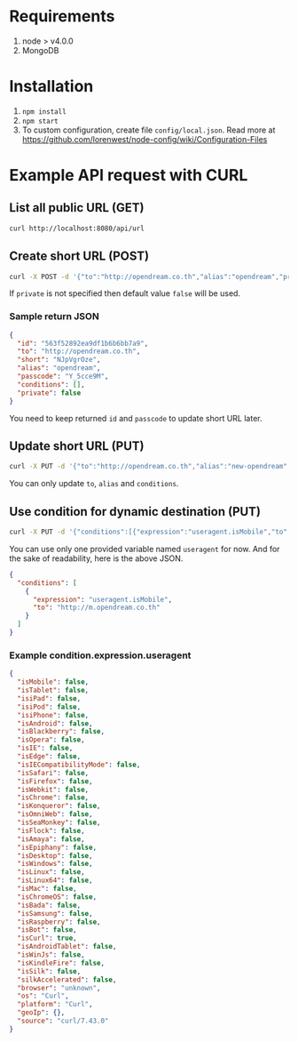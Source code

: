 # Requirements
1. node > v4.0.0
2. MongoDB

# Installation
1. `npm install`
2. `npm start`
3. To custom configuration, create file `config/local.json`. Read more at https://github.com/lorenwest/node-config/wiki/Configuration-Files

# Example API request with CURL

## List all public URL (GET)
```bash
curl http://localhost:8080/api/url
```

## Create short URL (POST)
```bash
curl -X POST -d '{"to":"http://opendream.co.th","alias":"opendream","private":false}' http://localhost:8080/api/url --header "Content-Type: application/json"
```
If `private` is not specified then default value `false` will be used.

### Sample return JSON
```json
{
  "id": "563f52892ea9df1b6b6bb7a9",
  "to": "http://opendream.co.th",
  "short": "NJpVgrOze",
  "alias": "opendream",
  "passcode": "Y_5cce9M",
  "conditions": [],
  "private": false
}
```
You need to keep returned `id` and `passcode` to update short URL later.

## Update short URL (PUT)
```bash
curl -X PUT -d '{"to":"http://opendream.co.th","alias":"new-opendream","passcode":"Y_5cce9M"}' http://localhost:8080/api/url/563f52892ea9df1b6b6bb7a9 --header "Content-Type: application/json"
```
You can only update `to`, `alias` and `conditions`.

## Use condition for dynamic destination (PUT)
```bash
curl -X PUT -d '{"conditions":[{"expression":"useragent.isMobile","to":"http://m.opendream.co.th"}]}' http://localhost:8080/api/url --header "Content-Type: application/json"
```
You can use only one provided variable named `useragent` for now. And for the sake of readability, here is the above JSON.
```json
{
  "conditions": [
    {
      "expression": "useragent.isMobile",
      "to": "http://m.opendream.co.th"
    }
  ]
}
```

### Example condition.expression.useragent
```json
{
  "isMobile": false,
  "isTablet": false,
  "isiPad": false,
  "isiPod": false,
  "isiPhone": false,
  "isAndroid": false,
  "isBlackberry": false,
  "isOpera": false,
  "isIE": false,
  "isEdge": false,
  "isIECompatibilityMode": false,
  "isSafari": false,
  "isFirefox": false,
  "isWebkit": false,
  "isChrome": false,
  "isKonqueror": false,
  "isOmniWeb": false,
  "isSeaMonkey": false,
  "isFlock": false,
  "isAmaya": false,
  "isEpiphany": false,
  "isDesktop": false,
  "isWindows": false,
  "isLinux": false,
  "isLinux64": false,
  "isMac": false,
  "isChromeOS": false,
  "isBada": false,
  "isSamsung": false,
  "isRaspberry": false,
  "isBot": false,
  "isCurl": true,
  "isAndroidTablet": false,
  "isWinJs": false,
  "isKindleFire": false,
  "isSilk": false,
  "silkAccelerated": false,
  "browser": "unknown",
  "os": "Curl",
  "platform": "Curl",
  "geoIp": {},
  "source": "curl/7.43.0"
}
```
